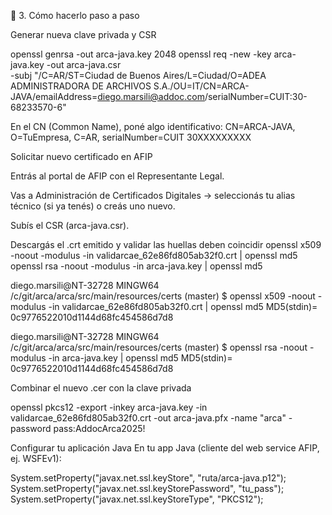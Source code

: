 
🔐 3. Cómo hacerlo paso a paso

Generar nueva clave privada y CSR

openssl genrsa -out arca-java.key 2048
openssl req -new -key arca-java.key -out arca-java.csr \
  -subj "/C=AR/ST=Ciudad de Buenos Aires/L=Ciudad/O=ADEA ADMINISTRADORA DE ARCHIVOS S.A./OU=IT/CN=ARCA-JAVA/emailAddress=diego.marsili@addoc.com/serialNumber=CUIT:30-68233570-6"


En el CN (Common Name), poné algo identificativo:
CN=ARCA-JAVA, O=TuEmpresa, C=AR, serialNumber=CUIT 30XXXXXXXXX

Solicitar nuevo certificado en AFIP

Entrás al portal de AFIP con el Representante Legal.

Vas a Administración de Certificados Digitales → seleccionás tu alias técnico (si ya tenés) o creás uno nuevo.

Subís el CSR (arca-java.csr).

Descargás el .crt emitido y validar las huellas deben coincidir
openssl x509 -noout -modulus -in validarcae_62e86fd805ab32f0.crt | openssl md5
openssl rsa  -noout -modulus -in arca-java.key | openssl md5

diego.marsili@NT-32728 MINGW64 /c/git/arca/arca/src/main/resources/certs (master)
$ openssl x509 -noout -modulus -in validarcae_62e86fd805ab32f0.crt | openssl md5
MD5(stdin)= 0c9776522010d1144d68fc454586d7d8

diego.marsili@NT-32728 MINGW64 /c/git/arca/arca/src/main/resources/certs (master)
$ openssl rsa  -noout -modulus -in arca-java.key | openssl md5
MD5(stdin)= 0c9776522010d1144d68fc454586d7d8

Combinar el nuevo .cer con la clave privada

openssl pkcs12 -export -inkey arca-java.key -in validarcae_62e86fd805ab32f0.crt -out arca-java.pfx -name "arca" -password pass:AddocArca2025!

Configurar tu aplicación Java
En tu app Java (cliente del web service AFIP, ej. WSFEv1):

System.setProperty("javax.net.ssl.keyStore", "ruta/arca-java.p12");
System.setProperty("javax.net.ssl.keyStorePassword", "tu_pass");
System.setProperty("javax.net.ssl.keyStoreType", "PKCS12");

